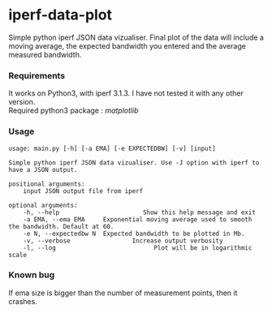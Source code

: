 # iperf-data-plot  
Simple python iperf JSON data vizualiser. Final plot of the data will include a moving average, the expected bandwidth you entered and the average measured bandwidth.  

### Requirements  
It works on Python3, with iperf 3.1.3. I have not tested it with any other version.  
Required python3 package : *matplotlib*

### Usage
```
usage: main.py [-h] [-a EMA] [-e EXPECTEDBW] [-v] [input]  

Simple python iperf JSON data vizualiser. Use -J option with iperf to have a JSON output.

positional arguments:  
    input JSON output file from iperf

optional arguments:  
    -h, --help                       Show this help message and exit
    -a EMA, --ema EMA     Exponential moving average used to smooth the bandwidth. Default at 60.
    -e N, --expectedbw N  Expected bandwidth to be plotted in Mb.
    -v, --verbose                 Increase output verbosity
    -l, --log                           Plot will be in logarithmic scale
```

### Known bug
If ema size is bigger than the number of measurement points, then it crashes.